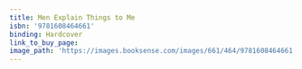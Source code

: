 ```yaml
---
title: Men Explain Things to Me
isbn: '9781608464661'
binding: Hardcover
link_to_buy_page:
image_path: 'https://images.booksense.com/images/661/464/9781608464661.jpg'
---
```



